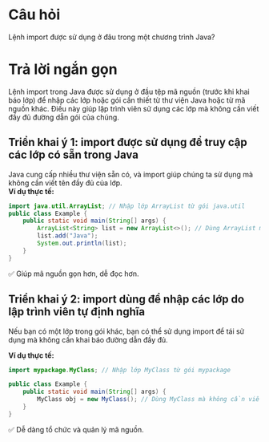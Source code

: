 # Câu hỏi
Lệnh import được sử dụng ở đâu trong một chương trình Java?

# Trả lời ngắn gọn  
Lệnh import trong Java được sử dụng ở đầu tệp mã nguồn (trước khi khai báo lớp) để nhập các lớp hoặc gói cần thiết từ thư viện Java hoặc từ mã nguồn khác. Điều này giúp lập trình viên sử dụng các lớp mà không cần viết đầy đủ đường dẫn gói của chúng.


## Triển khai ý 1: import được sử dụng để truy cập các lớp có sẵn trong Java 
Java cung cấp nhiều thư viện sẵn có, và import giúp chúng ta sử dụng mà không cần viết tên đầy đủ của lớp.  
**Ví dụ thực tế:**  
```java
import java.util.ArrayList; // Nhập lớp ArrayList từ gói java.util
public class Example {
    public static void main(String[] args) {
        ArrayList<String> list = new ArrayList<>(); // Dùng ArrayList mà không cần viết java.util.ArrayList
        list.add("Java");
        System.out.println(list);
    }
}

```  
✅ Giúp mã nguồn gọn hơn, dễ đọc hơn.

## Triển khai ý 2: import dùng để nhập các lớp do lập trình viên tự định nghĩa  
Nếu bạn có một lớp trong gói khác, bạn có thể sử dụng import để tái sử dụng mà không cần khai báo đường dẫn đầy đủ.

**Ví dụ thực tế:**    
```java
import mypackage.MyClass; // Nhập lớp MyClass từ gói mypackage

public class Example {
    public static void main(String[] args) {
        MyClass obj = new MyClass(); // Dùng MyClass mà không cần viết mypackage.MyClass
    }
}

```  
✅ Dễ dàng tổ chức và quản lý mã nguồn.
